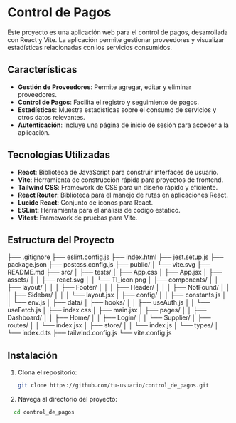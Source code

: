 # Control de Pagos

Este proyecto es una aplicación web para el control de pagos, desarrollada con React y Vite. La aplicación permite gestionar proveedores y visualizar estadísticas relacionadas con los servicios consumidos.

## Características

- **Gestión de Proveedores**: Permite agregar, editar y eliminar proveedores.
- **Control de Pagos**: Facilita el registro y seguimiento de pagos.
- **Estadísticas**: Muestra estadísticas sobre el consumo de servicios y otros datos relevantes.
- **Autenticación**: Incluye una página de inicio de sesión para acceder a la aplicación.

## Tecnologías Utilizadas

- **React**: Biblioteca de JavaScript para construir interfaces de usuario.
- **Vite**: Herramienta de construcción rápida para proyectos de frontend.
- **Tailwind CSS**: Framework de CSS para un diseño rápido y eficiente.
- **React Router**: Biblioteca para el manejo de rutas en aplicaciones React.
- **Lucide React**: Conjunto de iconos para React.
- **ESLint**: Herramienta para el análisis de código estático.
- **Vitest**: Framework de pruebas para Vite.

## Estructura del Proyecto
├── .gitignore ├── eslint.config.js ├── index.html ├── jest.setup.js ├── package.json ├── postcss.config.js ├── public/ │ └── vite.svg ├── README.md ├── src/ │ ├── tests/ │ ├── App.css │ ├── App.jsx │ ├── assets/ │ │ ├── react.svg │ │ └── TI_icon.png │ ├── components/ │ │ ├── layout/ │ │ │ ├── Footer/ │ │ │ ├── Header/ │ │ │ ├── NotFound/ │ │ │ ├── Sidebar/ │ │ │ └── layout.jsx │ ├── config/ │ │ ├── constants.js │ │ └── env.js │ ├── data/ │ ├── hooks/ │ │ ├── useAuth.js │ │ └── useFetch.js │ ├── index.css │ ├── main.jsx │ ├── pages/ │ │ ├── Dashboard/ │ │ ├── Home/ │ │ ├── Login/ │ │ └── Supplier/ │ ├── routes/ │ │ └── index.jsx │ ├── store/ │ │ └── index.js │ └── types/ │ └── index.d.ts ├── tailwind.config.js └── vite.config.js


## Instalación

1. Clona el repositorio:
   ```sh
   git clone https://github.com/tu-usuario/control_de_pagos.git

2.  Navega al directorio del proyecto:
 ```sh
   cd control_de_pagos




